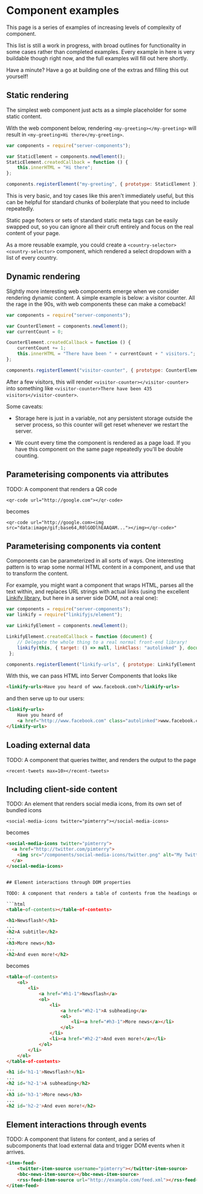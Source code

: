 # Component examples

This page is a series of examples of increasing levels of complexity of component.

This list is still a work in progress, with broad outlines for functionality in some cases rather than completed examples. Every example in here is very buildable though right now, and the full examples will fill out here shortly.

Have a minute? Have a go at building one of the extras and filling this out yourself!

## Static rendering

The simplest web component just acts as a simple placeholder for some static content.

With the web component below, rendering `<my-greeting></my-greeting>` will result in
`<my-greeting>Hi there</my-greeting>`.

```javascript
var components = require("server-components");

var StaticElement = components.newElement();
StaticElement.createdCallback = function () {
    this.innerHTML = "Hi there";
};

components.registerElement("my-greeting", { prototype: StaticElement });
```

This is very basic, and toy cases like this aren't immediately useful, but this can be helpful for standard
chunks of boilerplate that you need to include repeatedly.

Static page footers or sets of standard static meta tags can be easily swapped out, so you can ignore
all their cruft entirely and focus on the real content of your page.

As a more reusable example, you could create a `<country-selector><country-selector>` component, which
rendered a select dropdown with a list of every country.

## Dynamic rendering

Slightly more interesting web components emerge when we consider rendering dynamic content. A simple
example is below: a visitor counter. All the rage in the 90s, with web components these can make a
comeback!

```javascript
var components = require("server-components");

var CounterElement = components.newElement();
var currentCount = 0;

CounterElement.createdCallback = function () {
    currentCount += 1;
    this.innerHTML = "There have been " + currentCount + " visitors.";
};

components.registerElement("visitor-counter", { prototype: CounterElement });
```

After a few visitors, this will render `<visitor-counter></visitor-counter>` into something like
`<visitor-counter>There have been 435 visitors</visitor-counter>`.

Some caveats:

* Storage here is just in a variable, not any persistent storage outside the server process, so this
counter will get reset whenever we restart the server.

* We count every time the component is rendered as a page load. If you have this component on the same
page repeatedly you'll be double counting.

## Parameterising components via attributes

TODO: A component that renders a QR code

`<qr-code url="http://google.com"></qr-code>`

becomes

`<qr-code url="http://google.com><img src="data:image/gif;base64,R0lGODlhEAAQAM..."></img></qr-code>"`

## Parameterising components via content

Components can be parameterized in all sorts of ways. One interesting pattern is to wrap some normal HTML content in a component, and use that to transform the content.

For example, you might want a component that wraps HTML, parses all the text within, and replaces URL strings with actual links (using the excellent [Linkify library](https://github.com/SoapBox/linkifyjs), but here in a server side DOM, not a real one):

```javascript
var components = require("server-components");
var linkify = require("linkifyjs/element");

var LinkifyElement = components.newElement();

LinkifyElement.createdCallback = function (document) {
    // Delegate the whole thing to a real normal front-end library!
    linkify(this, { target: () => null, linkClass: "autolinked" }, document);
 };

components.registerElement("linkify-urls", { prototype: LinkifyElement });
```

With this, we can pass HTML into Server Components that looks like

```html
<linkify-urls>Have you heard of www.facebook.com?</linkify-urls>
```

and then serve up to our users:

```html
<linkify-urls>
    Have you heard of
    <a href="http://www.facebook.com" class="autolinked">www.facebook.com</a>?
</linkify-urls>
```

## Loading external data

TODO: A component that queries twitter, and renders the output to the page

`<recent-tweets max=10></recent-tweets>`

## Including client-side content

TODO: An element that renders social media icons, from  its own set of bundled icons

`<social-media-icons twitter="pimterry"></social-media-icons>`

becomes

```html
<social-media-icons twitter="pimterry">
  <a href="http://twitter.com/pimterry">
    <img src="/components/social-media-icons/twitter.png" alt="My Twitter" />
  </a>
</social-media-icons>


## Element interactions through DOM properties

TODO: A component that renders a table of contents from the headings on the page

```html
<table-of-contents></table-of-contents>

<h1>Newsflash!</h1>
...
<h2>A subtitle</h2>
...
<h3>More news</h3>
...
<h2>And even more!</h2>
```

becomes

```html
<table-of-contents>
    <ol>
        <li>
            <a href="#h1-1">Newsflash</a>
            <ol>
                <li>
                    <a href="#h2-1">A subheading</a>
                    <ol>
                        <li><a href="#h3-1">More news</a></li>
                    </ol>
                </li>
                <li><a href="#h2-2">And even more!</a></li>
            </ol>
        </li>
    </ol>
</table-of-contents>

<h1 id='h1-1'>Newsflash!</h1>
...
<h2 id='h2-1'>A subheading</h2>
...
<h3 id='h3-1'>More news</h3>
...
<h2 id='h2-2'>And even more!</h2>
```


## Element interactions through events

TODO: A component that listens for content, and a series of subcomponents that load external data
and trigger DOM events when it arrives.

```html
<item-feed>
    <twitter-item-source username="pimterry"></twitter-item-source>
    <bbc-news-item-source></bbc-news-item-source>
    <rss-feed-item-source url="http://example.com/feed.xml"></rss-feed-item-source>
</item-feed>
```
